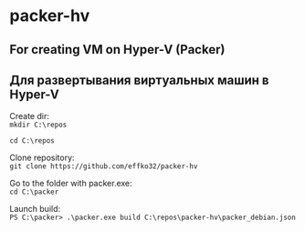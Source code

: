 # packer-hv
## For creating VM on Hyper-V (Packer)

## Для развертывания виртуальных машин в Hyper-V  

Create dir:  
`mkdir C:\repos`

`cd C:\repos`  

Clone repository:  
`git clone https://github.com/effko32/packer-hv`  

Go to the folder with packer.exe:  
`cd C:\packer`  

Launch build:  
`PS C:\packer> .\packer.exe build C:\repos\packer-hv\packer_debian.json`
